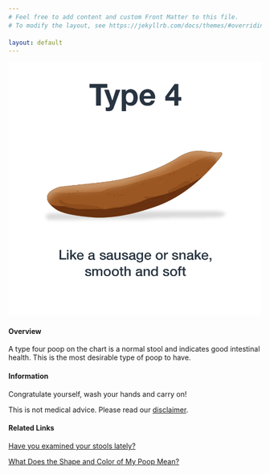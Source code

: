 ```yaml
---
# Feel free to add content and custom Front Matter to this file.
# To modify the layout, see https://jekyllrb.com/docs/themes/#overriding-theme-defaults

layout: default
---
```


<img id="stool-image" src="/assets/web-stool-type4.png" alt="BSC Type Four"/>

#### Overview

A type four poop on the chart is a normal stool and indicates good intestinal health. This is the most desirable type of poop to have.

#### Information

Congratulate yourself, wash your hands and carry on!

This is not medical advice. Please read our [disclaimer](/disclaimer "Disclaimer").

#### Related Links

[Have you examined your stools lately?](http://mistyhorizon2003.hubpages.com/hub/Have-you-examined-your-stools-poo-lately)

[What Does the Shape and Color of My Poop Mean?](http://lifehacker.com/what-does-the-shape-and-color-of-my-poop-mean-1535648433 "What Does the Shape and Color of My Poop Mean?")